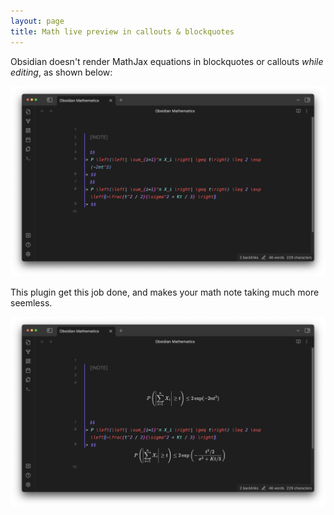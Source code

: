 ```yaml
---
layout: page
title: Math live preview in callouts & blockquotes
---
```


Obsidian doesn't render MathJax equations in blockquotes or callouts _while editing_, as shown below:

![Original](fig/math_preview_0.png)

This plugin get this job done, and makes your math note taking much more seemless.

![Job done](fig/math_preview_1.png)

